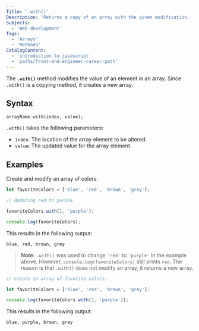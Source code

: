 ```yaml
---
Title: '.with()'
Description: 'Returns a copy of an array with the given modification.'
Subjects:
  - 'Web development'
Tags:
  - 'Arrays'
  - 'Methods'
CatalogContent:
  - 'introduction-to-javascript'
  - 'paths/front-end-engineer-career-path'
---
```


The **`.with()`** method modifies the value of an element in an array. Since `.with()` is a copying method, it creates a new array.

## Syntax

```pseudo
arrayName.with(index, value);
```

`.with()` takes the following parameters:

- `index`: The location of the array element to be altered.
- `value`: The updated value for the array element.

## Examples

Create and modify an array of colors.

```js
let favoriteColors = ['blue', 'red', 'brown', 'grey'];

// Updating red to purple

favoriteColors.with(1, 'purple');

console.log(favoriteColors);
```

This results in the following output:

```shell
blue, red, brown, grey
```

> **Note:** `.with()` was used to change `'red'` to `'purple'` in the example above. However, `console.log(favoriteColors)` still prints `red`. The reason is that `.with()` does not modify an array, it returns a new array.

```js
// Create an array of favorite colors.

let favoriteColors = ['blue', 'red', 'brown', 'grey'];

console.log(favoriteColors.with(1, 'purple'));
```

This results in the following output:

```shell
blue, purple, brown, grey
```
